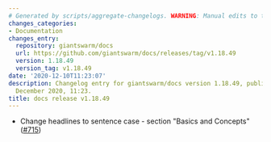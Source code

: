 ```yaml
---
# Generated by scripts/aggregate-changelogs. WARNING: Manual edits to this files will be overwritten.
changes_categories:
- Documentation
changes_entry:
  repository: giantswarm/docs
  url: https://github.com/giantswarm/docs/releases/tag/v1.18.49
  version: 1.18.49
  version_tag: v1.18.49
date: '2020-12-10T11:23:07'
description: Changelog entry for giantswarm/docs version 1.18.49, published on 10
  December 2020, 11:23.
title: docs release v1.18.49
---
```


- Change headlines to sentence case - section "Basics and Concepts" ([#715](https://github.com/giantswarm/docs/pull/715))
